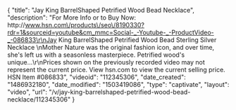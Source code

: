 {
    "title": "Jay King BarrelShaped Petrified Wood Bead Necklace",
    "description": "For More Info or to Buy Now: http:\/\/www.hsn.com\/products\/seo\/8190330?rdr=1&sourceid=youtube&cm_mmc=Social-_-Youtube-_-ProductVideo-_-086833\r\nJay King BarrelShaped Petrified Wood Bead Sterling Silver Necklace \nMother Nature was the original fashion icon, and over time, she's left us with a seasonless masterpiece. Petrified wood's unique...\r\nPrices shown on the previously recorded video may not represent the current price.  View hsn.com to view the current selling price. HSN Item #086833",
    "videoid": "112345306",
    "date_created": "1486932180",
    "date_modified": "1503419086",
    "type": "captivate",
    "layout": "video",
    "url": "\/v\/jay-king-barrelshaped-petrified-wood-bead-necklace\/112345306"
}